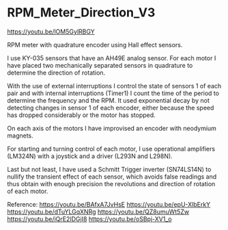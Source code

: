 # RPM_Meter_Direction_V3

https://youtu.be/lOM5GylRBGY

RPM meter with quadrature encoder using Hall effect sensors.

I use KY-035 sensors that have an AH49E analog sensor.  For each motor I have placed two mechanically separated sensors in quadrature to determine the direction of rotation.

With the use of external interruptions I control the state of sensors 1 of each pair and with internal interruptions (Timer1) I count the time of the period to determine the frequency and the RPM.  It used exponential decay by not detecting changes in sensor 1 of each encoder, either because the speed has dropped considerably or the motor has stopped.

On each axis of the motors I have improvised an encoder with neodymium magnets.

For starting and turning control of each motor, I use operational amplifiers (LM324N) with a joystick and a driver (L293N and L298N).

Last but not least, I have used a Schmitt Trigger inverter (SN74LS14N) to nullify the transient effect of each sensor, which avoids false readings and thus obtain with enough precision the revolutions and direction of rotation of each motor.

Reference:
https://youtu.be/BAfxA7JvHsE
https://youtu.be/epU-XlbErkY
https://youtu.be/dTuYLGqXNRg
https://youtu.be/QZ8umuWt5Zw
https://youtu.be/iQrE2IDGjI8
https://youtu.be/oSBpj-XV1_o
